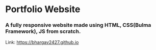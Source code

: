 # Portfolio Website

### A fully responsive website made using HTML, CSS(Bulma Framework), JS from scratch.
Link: https://bhargav2427.github.io
